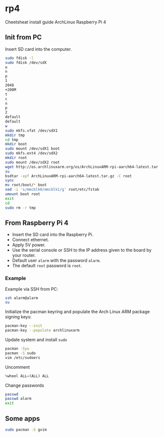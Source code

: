 # rp4
Cheetsheat install guide ArchLinux Raspberry Pi 4

## Init from PC
Insert SD card into the computer.
```bash
sudo fdisk -l
sudo fdisk /dev/sdX
o
n
p
1
2048
+200M
t
c
n
p
2
default
default
w
sudo mkfs.vfat /dev/sdX1
mkdir tmp
cd tmp
mkdir boot
sudo mount /dev/sdX1 boot
sudo mkfs.ext4 /dev/sdX2
mkdir root
sudo mount /dev/sdX2 root
wget http://os.archlinuxarm.org/os/ArchLinuxARM-rpi-aarch64-latest.tar.gz
su
bsdtar -xpf ArchLinuxARM-rpi-aarch64-latest.tar.gz -C root
sync
mv root/boot/* boot
sed -i 's/mmcblk0/mmcblk1/g' root/etc/fstab
umount boot root
exit
cd
sudo rm -r tmp
```

## From Raspberry Pi 4
- Insert the SD card into the Raspberry Pi.
- Connect ethernet.
- Apply 5V power.
- Use the serial console or SSH to the IP address given to the board by your router.
- Default user `alarm` with the password `alarm`.
- The default `root` password is `root`.

### Example
Example via SSH from PC:
```bash
ssh alarm@alarm
su
```
Initialize the pacman keyring and populate the Arch Linux ARM package signing keys:
```bash
pacman-key --init
pacman-key --populate archlinuxarm
```
Update system and install `sudo`
```bash
pacman -Syu
pacman -S sudo
vim /etc/sudoers
```
Uncomment
```python
%wheel ALL=(ALL) ALL
```
Change passwords
```bash
passwd
passwd alarm
exit
```

## Some apps
```bash
sudo pacman -S gvim
```
